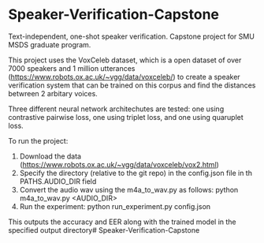 # Speaker-Verification-Capstone
Text-independent, one-shot speaker verification. Capstone project for SMU MSDS graduate program.

This project uses the VoxCeleb dataset, which is a open dataset of over 7000 speakers and 1 million utterances (https://www.robots.ox.ac.uk/~vgg/data/voxceleb/) to create a speaker verification system that can be trained on this corpus and find the distances betwreen 2 arbitary voices.

Three different neural network architechutes are tested: one using contrastive pairwise loss, one using triplet loss, and one using quaruplet loss. 

To run the project: 
1. Download the data (https://www.robots.ox.ac.uk/~vgg/data/voxceleb/vox2.html)
2. Specify the directory (relative to the git repo) in the config.json file in th PATHS.AUDIO_DIR field
3. Convert the audio wav using the m4a_to_wav.py as follows: python m4a_to_wav.py <AUDIO_DIR>
4. Run the experiment: python run_experiment.py config.json

This outputs the accuracy and EER along with the trained model in the specified output directory# Speaker-Verification-Capstone
